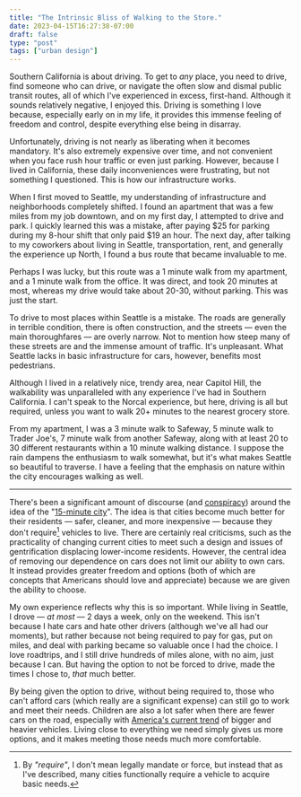 ```yaml
---
title: "The Intrinsic Bliss of Walking to the Store."
date: 2023-04-15T16:27:38-07:00
draft: false
type: "post"
tags: ["urban design"]
---
```


Southern California is about driving. To get to *any* place, you need to drive, find someone who can drive, or navigate the often slow and dismal public transit routes, all of which I've experienced in excess, first-hand. Although it sounds relatively negative, I enjoyed this. Driving is something I love because, especially early on in my life, it provides this immense feeling of freedom and control, despite everything else being in disarray.

Unfortunately, driving is not nearly as liberating when it becomes mandatory. It's also extremely expensive over time, and not convenient when you face rush hour traffic or even just parking. However, because I lived in California, these daily inconveniences were frustrating, but not something I questioned. This is how our infrastructure works.

When I first moved to Seattle, my understanding of infrastructure and neighborhoods completely shifted. I found an apartment that was a few miles from my job downtown, and on my first day, I attempted to drive and park. I quickly learned this was a mistake, after paying $25 for parking during my 8-hour shift that only paid $19 an hour. The next day, after talking to my coworkers about living in Seattle, transportation, rent, and generally the experience up North, I found a bus route that became invaluable to me.

Perhaps I was lucky, but this route was a 1 minute walk from my apartment, and a 1 minute walk from the office. It was direct, and took 20 minutes at most, whereas my drive would take about 20-30, without parking. This was just the start.

To drive to most places within Seattle is a mistake. The roads are generally in terrible condition, there is often construction, and the streets — even the main thoroughfares — are overly narrow. Not to mention how steep many of these streets are and the immense amount of traffic. It's unpleasant. What Seattle lacks in basic infrastructure for cars, however, benefits most pedestrians.

Although I lived in a relatively nice, trendy area, near Capitol Hill, the walkability was unparalleled with any experience I've had in Southern California. I can't speak to the Norcal experience, but here, driving is all but required, unless you want to walk 20+ minutes to the nearest grocery store.

From my apartment, I was a 3 minute walk to Safeway, 5 minute walk to Trader Joe's, 7 minute walk from another Safeway, along with at least 20 to 30 different restaurants within a 10 minute walking distance. I suppose the rain dampens the enthusiasm to walk somewhat, but it's what makes Seattle so beautiful to traverse. I have a feeling that the emphasis on nature within the city encourages walking as well.

---

There's been a significant amount of discourse (and [conspiracy](https://apnews.com/article/fact-check-15-minute-city-conspiracy-162fd388f0c435a8289cc9ea213f92ee)) around the idea of the "[15-minute city](https://en.wikipedia.org/wiki/15-minute_city)". The idea is that cities become much better for their residents — safer, cleaner, and more inexpensive — because they don't require[^1] vehicles to live. There are certainly real criticisms, such as the practicality of changing current cities to meet such a design and issues of gentrification displacing lower-income residents. However, the central idea of removing our dependence on cars does not limit our ability to own cars. It instead provides greater freedom and options (both of which are concepts that Americans should love and appreciate) because we are given the ability to choose.

My own experience reflects why this is so important. While living in Seattle, I drove — *at most* — 2 days a week, only on the weekend. This isn't because I hate cars and hate other drivers (although we've all had our moments), but rather because not being required to pay for gas, put on miles, and deal with parking became so valuable once I had the choice. I love roadtrips, and I still drive hundreds of miles alone, with no aim, just because I can. But having the option to not be forced to drive, made the times I chose to, *that* much better.

By being given the option to drive, without being required to, those who can't afford cars (which really are a significant expense) can still go to work and meet their needs. Children are also a lot safer when there are fewer cars on the road, especially with [America's current trend](https://www.nbcnews.com/news/us-news/americas-cars-trucks-are-getting-bigger-are-front-blind-zones-children-rcna52109) of bigger and heavier vehicles. Living close to everything we need simply gives us more options, and it makes meeting those needs much more comfortable.


[^1]: By *"require"*, I don't mean legally mandate or force, but instead that as I've described, many cities functionally require a vehicle to acquire basic needs.
